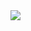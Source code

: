 <img src="https://capsule-render.vercel.app/api?type=slice&color=293040&height=150&section=header&text=MULATTA&fontSize=30&fontColor=D5B263&rotate=10&fontAlighnY=80" />
